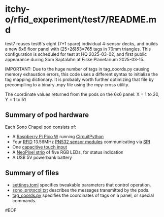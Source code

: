 # itchy-o/rfid_experiment/test7/README.md

test7 reuses test6's eight (7+1 spare) individual 4-sensor decks, and builds a
new 6x6 floor panel with (25+26)*5*3=765 tags in 70mm triangles.
This configuration is scheduled for test at HQ 2025-03-02, and first public
appearance during Som Saptalahn at Fiske Planetarium 2025-03-15.

IMPORTANT: Due to the huge number of tags in tag_coords.py causing memory
exhaustion errors, this code uses a different syntax to initialize the tag
mapping dictionary.  It is probably worth further optimizing that file by
precompiling to a binary .mpy file using the mpy-cross utility.

The coordinate values returned from the pods on the 6x6 panel:
X = 1 to 30, Y = 1 to 51

## Summary of pod hardware
Each Sono Chapel pod consists of:
- A [Raspberry Pi Pico W](https://www.raspberrypi.com/products/raspberry-pi-pico/)
running [CircuitPython](https://circuitpython.org/)
- Four [RFID](https://en.wikipedia.org/wiki/Radio-frequency_identification)
13.56MHz [PN532 sensor modules](https://www.ebay.com/sch/i.html?_nkw=pn532+rfid+v3)
communicating via [SPI](https://en.wikipedia.org/wiki/Serial_Peripheral_Interface)
- One [capacitive touch input](https://learn.adafruit.com/circuitpython-essentials/circuitpython-cap-touch)
- A [NeoPixel strip](https://learn.adafruit.com/circuitpython-essentials/circuitpython-neopixel)
of five RGB LEDs, for status indication
- A USB 5V powerbank battery

## Summary of files
- [settings.toml](settings.toml) specifies tweakable parameters that control operation.
- [sono_protocol.txt](sono_protocol.txt) describes the messages transmitted by the pods.
- [tag_coords.py](tag_coords.py) specifies the coordinates of tags on a panel, or special commands.

#EOF
